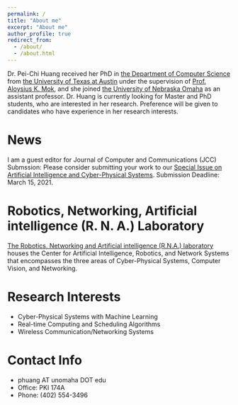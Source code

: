 ```yaml
---
permalink: /
title: "About me"
excerpt: "About me"
author_profile: true
redirect_from: 
  - /about/
  - /about.html
---
```


Dr. Pei-Chi Huang received her PhD in [the Department of Computer Science](https://www.cs.utexas.edu/) from [the University of Texas at Austin](https://www.utexas.edu/) under the supervision of [Prof. Aloysius K. Mok](https://www.cs.utexas.edu/users/mok/), and she joined [the University of Nebraska Omaha](https://www.unomaha.edu/college-of-information-science-and-technology/computer-science/index.php) as an assistant professor. Dr. Huang is currently looking for Master and PhD students, who are interested in her research. Preference will be given to candidates who have experience in her research interests.

News
=====
I am a guest editor for Journal of Computer and Communications (JCC) Submssion: Please consider submitting your work to our [Special Issue on Artificial Intelligence and Cyber-Physical Systems](https://www.scirp.org/journal/htmlofspecialissue.aspx?id=7314&journalid=2431). Submission Deadline: March 15, 2021.

Robotics, Networking, Artificial intelligence (R. N. A.) Laboratory
======
[The Robotics, Networking and Artificial intelligence (R.N.A.) laboratory](https://sites.google.com/view/rna-uno/home) houses the Center for Artificial Intelligence, Robotics, and Network Systems that encompasses the three areas of Cyber-Physical Systems, Computer Vision, and Networking.

Research Interests
======
* Cyber-Physical Systems with Machine Learning
* Real-time Computing and Scheduling Algorithms 
* Wireless Communication/Networking Systems

Contact Info
======
* phuang AT unomaha DOT edu
* Office: PKI 174A
* Phone: (402) 554-3496
